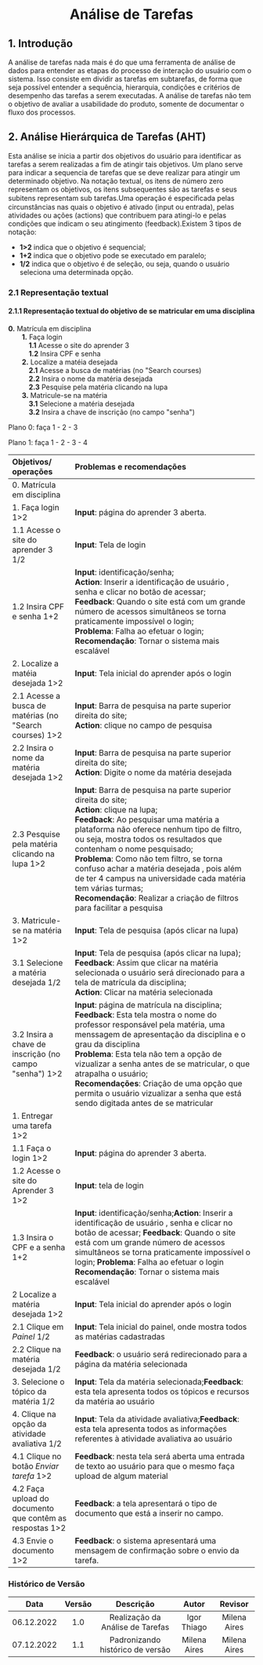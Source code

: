 # <center>Análise de Tarefas

## 1. Introdução

A análise de tarefas nada mais é do que uma ferramenta de análise de dados para entender as etapas do processo de interação do usuário com o sistema. Isso consiste em dividir as tarefas em subtarefas, de forma que seja possível entender a sequência, hierarquia, condições e critérios de desempenho das tarefas a serem executadas. A análise de tarefas não tem o objetivo de avaliar a usabilidade do produto, somente de documentar o fluxo dos processos.

## 2. Análise Hierárquica de Tarefas (AHT)

Esta análise se inicia a partir dos objetivos do usuário para identificar as tarefas a serem realizadas a fim de atingir tais objetivos. Um plano serve para indicar a sequencia de tarefas que se deve realizar para atingir um determinado objetivo. Na notação textual, os itens de número zero representam os objetivos, os itens subsequentes são as tarefas e seus subitens representam sub tarefas.Uma operação é especiﬁcada pelas circunstâncias nas quais o objetivo é ativado (input ou entrada), pelas atividades ou ações (actions) que contribuem para atingi-lo e pelas condições que indicam o seu atingimento (feedback).Existem 3 tipos de notação:
 
 * **1>2** indica que o objetivo é sequencial;
 * **1+2** indica que o objetivo pode se executado em paralelo;
 * **1/2** indica que o objetivo é de seleção, ou seja, quando o usuário seleciona uma determinada opção.


### 2.1 Representação textual

#### 2.1.1 Representação textual do objetivo de se matricular em uma disciplina

**0.** Matrícula em disciplina
<br>&emsp;&emsp;**1.** Faça login
<br>&emsp;&emsp;&emsp;**1.1** Acesse o site do aprender 3
<br>&emsp;&emsp;&emsp;**1.2** Insira CPF e senha
<br>&emsp;&emsp;**2.** Localize a matéia desejada
<br>&emsp;&emsp;&emsp;**2.1** Acesse a busca de matérias (no "Search courses)
<br>&emsp;&emsp;&emsp;**2.2** Insira o nome da matéria desejada
<br>&emsp;&emsp;&emsp;**2.3** Pesquise pela matéria clicando na lupa
<br>&emsp;&emsp;**3.** Matricule-se na matéria
<br>&emsp;&emsp;&emsp;**3.1** Selecione a matéria desejada
<br>&emsp;&emsp;&emsp;**3.2** Insira a chave de inscrição (no campo "senha")

Plano 0: faça 1 - 2 - 3

Plano 1: faça 1 - 2 - 3 - 4

| Objetivos/ operações | Problemas e recomendações |
|:--------------------|:-------------------------|
| 0. Matrícula em disciplina | |
| 1. Faça login 1>2 |  **Input**: página do aprender 3 aberta.|
| 1.1 Acesse o site do aprender 3 1/2 | **Input**: Tela de login|
| 1.2 Insira CPF e senha 1+2 |  **Input**: identificação/senha; <br> **Action**: Inserir a identificação de usuário , senha e clicar no botão de acessar; <br>**Feedback**: Quando o site está com um grande número de acessos simultâneos se torna praticamente impossível o login; <br>**Problema**: Falha ao efetuar o login;<br> **Recomendação**: Tornar o sistema mais escalável|
| 2. Localize a matéia desejada 1>2 |  **Input**: Tela inicial do aprender após o login |
| 2.1 Acesse a busca de matérias  (no "Search courses) 1>2 |  **Input**: Barra de pesquisa na parte superior direita do site; <br> **Action**: clique no campo de pesquisa|
| 2.2 Insira o nome da matéria desejada 1>2 |  **Input**: Barra de pesquisa na parte superior direita do site;<br> **Action**: Digite o nome da matéria desejada|
| 2.3 Pesquise pela matéria clicando na lupa 1>2 |  **Input**: Barra de pesquisa na parte superior direita do site;<br>**Action**: clique na lupa;<br> **Feedback**: Ao pesquisar uma matéria a plataforma não oferece nenhum tipo de filtro, ou seja, mostra todos os resultados que contenham o nome pesquisado; <br>**Problema**: Como não tem filtro, se torna confuso achar a matéria desejada , pois além de ter 4 campus na universidade cada matéria tem várias turmas;<br> **Recomendação**: Realizar a criação de filtros para facilitar a pesquisa |
| 3. Matricule-se na matéria 1>2 | **Input**: Tela de pesquisa (após clicar na lupa) |
| 3.1 Selecione a matéria desejada 1/2 |  **Input**: Tela de pesquisa (após clicar na lupa);<br>**Feedback**: Assim que clicar na matéria selecionada o usuário será direcionado para a tela de matrícula da disciplina;<br>**Action**: Clicar na matéria selecionada|
| 3.2 Insira a chave de inscrição (no campo "senha") 1>2 |  **Input**: página de matrícula na disciplina; <br>**Feedback**: Esta tela mostra o nome do professor responsável pela matéria, uma menssagem de apresentação da disciplina e o grau da disciplina<br>**Problema**: Esta tela não tem a opção de vizualizar a senha antes de se matricular, o que atrapalha o usuário;<br>**Recomendações**: Criação de uma opção que permita o usuário vizualizar a senha que está sendo digitada antes de se matricular|
| 1. Entregar uma tarefa 1>2|  |
| 1.1 Faça o login 1>2| **Input**: página do aprender 3 aberta. |
| 1.2 Acesse o site do Aprender 3 1>2| **Input**: tela de login |
| 1.3 Insira o CPF e a senha 1+2| **Input**: identificação/senha;**Action**: Inserir a identificação de usuário , senha e clicar no botão de acessar; **Feedback**: Quando o site está com um grande número de acessos simultâneos se torna praticamente impossível o login; **Problema**: Falha ao efetuar o login **Recomendação**: Tornar o sistema mais escalável |
| 2 Localize a matéria desejada 1>2 | **Input**: Tela inicial do aprender após o login |
| 2.1 Clique em *Painel* 1/2 | **Input**: Tela inicial do painel, onde mostra todos as matérias cadastradas |
| 2.2 Clique na matéria desejada 1/2 | **Feedback**: o usuário será redirecionado para a página da matéria selecionada |
| 3. Selecione o tópico da matéria 1/2 | **Input**: Tela da matéria selecionada;**Feedback**: esta tela apresenta todos os tópicos e recursos da matéria ao usuário |
| 4. Clique na opção da atividade avaliativa 1/2 | **Input**: Tela da atividade avaliativa;**Feedback**: esta tela apresenta todos as informações referentes à atividade avaliativa ao usuário |
| 4.1 Clique no botão *Enviar tarefa* 1>2 | **Feedback**: nesta tela será aberta uma entrada de texto ao usuário para que o mesmo faça upload de algum material |
| 4.2 Faça upload do documento que contêm as respostas 1>2 | **Feedback**: a tela apresentará o tipo de documento que está a inserir no campo. |
| 4.3 Envie o documento 1>2 | **Feedback**: o sistema apresentará uma mensagem de confirmação sobre o envio da tarefa. |

 
### Histórico de Versão
 
| Data       | Versão | Descrição            | Autor             | Revisor |
|:----------:|:------:|:--------------------:|:-----------------:|:-------:|
| 06.12.2022 | 1.0 | Realização da Análise de Tarefas | Igor Thiago | Milena Aires |
| 07.12.2022 | 1.1 | Padronizando histórico de versão | Milena Aires | Milena Aires |
 
 
